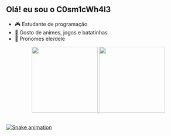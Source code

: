 ## Olá! eu sou o C0sm1cWh4l3

- 🎮 Estudante de programação
- 👾 Gosto de animes, jogos e batatinhas
- 🔮 Pronomes ele/dele

<div align="center">
  <a href="https://github.com/C0sm1cWh4l3">
  <img height="180em" src="https://github-readme-stats.vercel.app/api?username=C0sm1cWh4l3&show_icons=true&theme=synthwave&include_all_commits=true&count_private=true"/>
  <img height="180em" src="https://github-readme-stats.vercel.app/api/top-langs/?username=C0sm1cWh4l3&layout=compact&langs_count=7&theme=synthwave"/>
</div>
  
 ##

![Snake animation](https://github.com/C0sm1cWh4l3/C0sm1cWh4l3/blob/output/github-contribution-grid-snake.svg)

